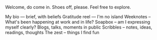 Welcome,  do come in. Shoes off, please. Feel free to explore.

My bio — brief, with beliefs
Gratitude reel — I'm no island
Weeknotes – What's been happening at work and in life?
Soapbox – am I expressing myself clearly? Blogs, talks, moments in public
Scribbles – notes, ideas, readings, thoughts
The zest – things I find fun

